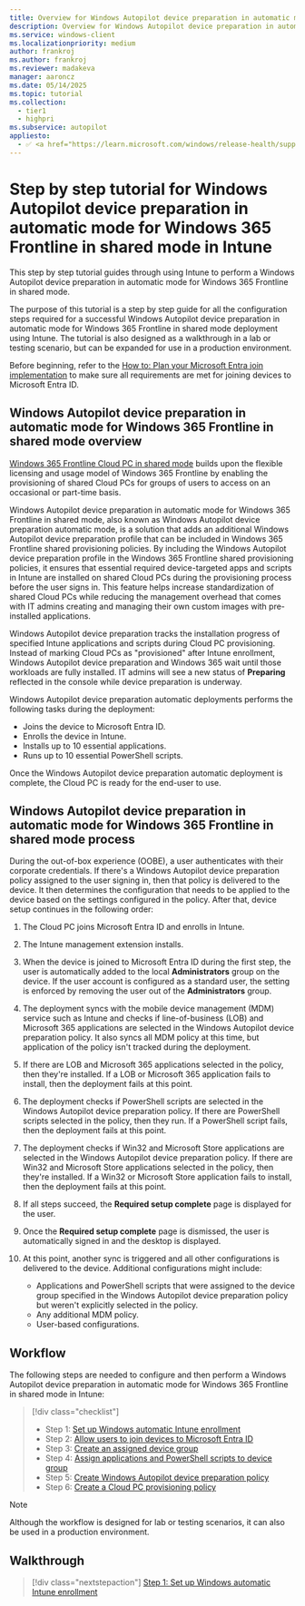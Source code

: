 ```yaml
---
title: Overview for Windows Autopilot device preparation in automatic mode for Windows 365 Frontline in shared mode in Intune
description: Overview for Windows Autopilot device preparation in automatic mode for Windows 365 Frontline in shared mode in Intune.
ms.service: windows-client
ms.localizationpriority: medium
author: frankroj
ms.author: frankroj
ms.reviewer: madakeva
manager: aaroncz
ms.date: 05/14/2025
ms.topic: tutorial
ms.collection:
  - tier1
  - highpri
ms.subservice: autopilot
appliesto:
  - ✅ <a href="https://learn.microsoft.com/windows/release-health/supported-versions-windows-client" target="_blank">Windows 11</a>
---
```


# Step by step tutorial for Windows Autopilot device preparation in automatic mode for Windows 365 Frontline in shared mode in Intune

This step by step tutorial guides through using Intune to perform a Windows Autopilot device preparation in automatic mode for Windows 365 Frontline in shared mode.

The purpose of this tutorial is a step by step guide for all the configuration steps required for a successful Windows Autopilot device preparation in automatic mode for Windows 365 Frontline in shared mode deployment using Intune. The tutorial is also designed as a walkthrough in a lab or testing scenario, but can be expanded for use in a production environment.

Before beginning, refer to the [How to: Plan your Microsoft Entra join implementation](/azure/active-directory/devices/azureadjoin-plan) to make sure all requirements are met for joining devices to Microsoft Entra ID.

## Windows Autopilot device preparation in automatic mode for Windows 365 Frontline in shared mode overview

[Windows 365 Frontline Cloud PC in shared mode](/windows-365/enterprise/autopilot-device-preparation) builds upon the flexible licensing and usage model of Windows 365 Frontline by enabling the provisioning of shared Cloud PCs for groups of users to access on an occasional or part-time basis.

Windows Autopilot device preparation in automatic mode for Windows 365 Frontline in shared mode, also known as Windows Autopilot device preparation automatic mode, is a solution that adds an additional Windows Autopilot device preparation profile that can be included in Windows 365 Frontline shared provisioning policies. By including the Windows Autopilot device preparation profile in the Windows 365 Frontline shared provisioning policies, it ensures that essential required device-targeted apps and scripts in Intune are installed on shared Cloud PCs during the provisioning process before the user signs in. This feature helps increase standardization of shared Cloud PCs while reducing the management overhead that comes with IT admins creating and managing their own custom images with pre-installed applications.

Windows Autopilot device preparation tracks the installation progress of specified Intune applications and scripts during Cloud PC provisioning. Instead of marking Cloud PCs as "provisioned" after Intune enrollment, Windows Autopilot device preparation and Windows 365 wait until those workloads are fully installed. IT admins will see a new status of **Preparing** reflected in the console while device preparation is underway.

Windows Autopilot device preparation automatic deployments performs the following tasks during the deployment:

- Joins the device to Microsoft Entra ID.
- Enrolls the device in Intune.
- Installs up to 10 essential applications.
- Runs up to 10 essential PowerShell scripts.

Once the Windows Autopilot device preparation automatic deployment is complete, the Cloud PC is ready for the end-user to use.

## Windows Autopilot device preparation in automatic mode for Windows 365 Frontline in shared mode process

During the out-of-box experience (OOBE), a user authenticates with their corporate credentials. If there's a Windows Autopilot device preparation policy assigned to the user signing in, then that policy is delivered to the device. It then determines the configuration that needs to be applied to the device based on the settings configured in the policy. After that, device setup continues in the following order:

1. The Cloud PC joins Microsoft Entra ID and enrolls in Intune.

1. The Intune management extension installs.

1. When the device is joined to Microsoft Entra ID during the first step, the user is automatically added to the local **Administrators** group on the device. If the user account is configured as a standard user, the setting is enforced by removing the user out of the **Administrators** group.

1. The deployment syncs with the mobile device management (MDM) service such as Intune and checks if line-of-business (LOB) and Microsoft 365 applications are selected in the Windows Autopilot device preparation policy. It also syncs all MDM policy at this time, but application of the policy isn't tracked during the deployment.

1. If there are LOB and Microsoft 365 applications selected in the policy, then they're installed. If a LOB or Microsoft 365 application fails to install, then the deployment fails at this point.

1. The deployment checks if PowerShell scripts are selected in the Windows Autopilot device preparation policy. If there are PowerShell scripts selected in the policy, then they run. If a PowerShell script fails, then the deployment fails at this point.

1. The deployment checks if Win32 and Microsoft Store applications are selected in the Windows Autopilot device preparation policy. If there are Win32 and Microsoft Store applications selected in the policy, then they're installed. If a Win32 or Microsoft Store application fails to install, then the deployment fails at this point.

1. If all steps succeed, the **Required setup complete** page is displayed for the user.

1. Once the **Required setup complete** page is dismissed, the user is automatically signed in and the desktop is displayed.

1. At this point, another sync is triggered and all other configurations is delivered to the device. Additional configurations might include:

    - Applications and PowerShell scripts that were assigned to the device group specified in the Windows Autopilot device preparation policy but weren't explicitly selected in the policy.
    - Any additional MDM policy.
    - User-based configurations.

## Workflow

The following steps are needed to configure and then perform a Windows Autopilot device preparation in automatic mode for Windows 365 Frontline in shared mode in Intune:

> [!div class="checklist"]
>
> - Step 1: [Set up Windows automatic Intune enrollment](automatic-automatic-enrollment.md)
> - Step 2: [Allow users to join devices to Microsoft Entra ID](automatic-allow-users-to-join.md)
> - Step 3: [Create an assigned device group](automatic-device-group.md)
> - Step 4: [Assign applications and PowerShell scripts to device group](automatic-assign-apps-scripts.md)
> - Step 5: [Create Windows Autopilot device preparation policy](automatic-autopilot-policy.md)
> - Step 6: [Create a Cloud PC provisioning policy](automatic-cloud-pc-provisioning-policy.md)

> [!NOTE]
>
> Although the workflow is designed for lab or testing scenarios, it can also be used in a production environment.

## Walkthrough

> [!div class="nextstepaction"]
> [Step 1: Set up Windows automatic Intune enrollment](automatic-automatic-enrollment.md)
